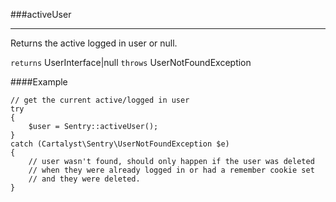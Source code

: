 <a id="activeUser"></a>
###activeUser

----------

Returns the active logged in user or null.

`returns` UserInterface|null
`throws`  UserNotFoundException

####Example

	// get the current active/logged in user
	try
	{
		$user = Sentry::activeUser();
	}
	catch (Cartalyst\Sentry\UserNotFoundException $e)
	{
		// user wasn't found, should only happen if the user was deleted
		// when they were already logged in or had a remember cookie set
		// and they were deleted.
	}
